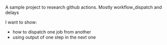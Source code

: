 A sample project to research github actions. Mostly workflow_dispatch and delays

I want to show:
- how to dispatch one job from another
- using output of one step in the next one
